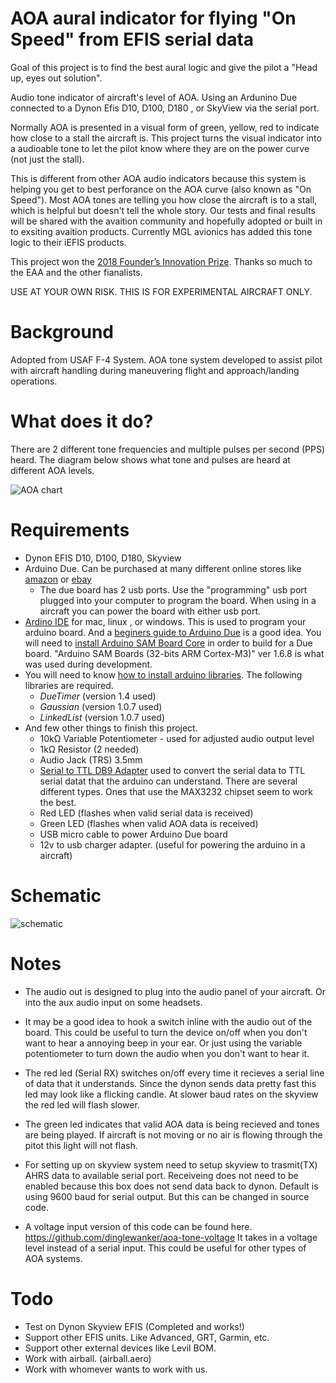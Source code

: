 # AOA aural indicator for flying "On Speed" from EFIS serial data
Goal of this project is to find the best aural logic and give the pilot a "Head up, eyes out solution".

Audio tone indicator of aircraft's level of AOA. Using an Ardunino Due connected to a Dynon Efis D10, D100, D180 , or SkyView via the serial port.

Normally AOA is presented in a visual form of green, yellow, red to indicate how close to a stall the aircraft is.  This project turns the visual indicator into a audioable tone to let the pilot know where they are on the power curve (not just the stall).  

This is different from other AOA audio indicators because this system is helping you get to best perforance on the AOA curve (also known as "On Speed").  Most AOA tones are telling you how close the aircraft is to a stall, which is helpful but doesn't tell the whole story.  Our tests and final results will be shared with the avaition community and hopefully adopted or built in to exsiting avaition products.  Currently MGL avionics has added this tone logic to their iEFIS products.

This project won the [2018 Founder’s Innovation Prize](https://www.eaa.org/en/airventure/eaa-airventure-news-and-multimedia/eaa-airventure-news/eaa-airventure-oshkosh/07-25-2018-aural-angle-of-attack-project-wins-founders-innovation-prize).  Thanks so much to the EAA and the other fianalists.  

USE AT YOUR OWN RISK.  THIS IS FOR EXPERIMENTAL AIRCRAFT ONLY. 

# Background

Adopted from USAF F-4 System.  AOA tone system developed to assist pilot with aircraft handling during maneuvering flight and approach/landing operations.  

# What does it do?

There are 2 different tone frequencies and multiple pulses per second (PPS) heard.   The diagram below shows what tone and pulses are heard at different AOA levels.

![AOA chart](https://github.com/dinglewanker/aoa-tone-efis-serial/blob/master/docs/chart.png?raw=true)


# Requirements
 - Dynon EFIS D10, D100, D180, Skyview
 - Arduino Due.  Can be purchased at many different online stores like [amazon](https://www.amazon.com/OSOYOO-Compatible-Shield-Module-Arduino/dp/B010SCWGE2/) or  [ebay](http://www.ebay.com/sch/items/?_nkw=arduino+due) 
   * The due board has 2 usb ports.  Use the "programming" usb port plugged into your computer to program the board.  When using in a aircraft you can power the board with either usb port.
 - [Ardino IDE](https://www.arduino.cc/en/Main/Software) for mac, linux , or windows. This is used to program your arduino board. And a [beginers guide to Arduino Due](https://www.arduino.cc/en/Guide/ArduinoDue) is a good idea.  You will need to [install Arduino SAM Board Core](https://www.arduino.cc/en/Guide/Cores) in order to build for a Due board. "Arduino SAM Boards (32-bits ARM Cortex-M3)" ver 1.6.8 is what was used during development.
 - You will need to know [how to install arduino libraries](https://www.arduino.cc/en/Guide/Libraries). The following libraries are required.
   * *DueTimer* (version 1.4 used)
   * *Gaussian* (version 1.0.7 used)
   * *LinkedList* (version 1.0.7 used)
 - And few other things to finish this project.
   * 10kΩ Variable Potentiometer - used for adjusted audio output level 
   * 1kΩ Resistor (2 needed)
   * Audio Jack (TRS) 3.5mm
   * [Serial to TTL DB9 Adapter](http://www.ebay.com/sch/i.html_max232+serial+ttl+DB9) used to convert the serial data to TTL serial datat that the arduino can understand.  There are several different types.  Ones that use the MAX3232 chipset seem to work the best.
   * Red LED (flashes when valid serial data is received)
   * Green LED (flashes when valid AOA data is received)
   * USB micro cable to power Arduino Due board
   * 12v to usb charger adapter. (useful for powering the arduino in a aircraft)

# Schematic
![schematic](https://github.com/dinglewanker/aoa-tone-efis-serial/blob/master/docs/AOA_Due_schem_5Jun18.png?raw=true)

# Notes
 * The audio out is designed to plug into the audio panel of your aircraft. Or into the aux audio input on some headsets.
 
 * It may be a good idea to hook a switch inline with the audio out of the board.  This could be useful to turn the device on/off when you don't want to hear a annoying beep in your ear.  Or just using the variable potentiometer to turn down the audio when you don't want to hear it.

 * The red led (Serial RX) switches on/off every time it recieves a serial line of data that it understands.  Since the dynon sends data pretty fast this led may look like a flicking candle. At slower baud rates on the skyview the red led will flash slower.
 
 * The green led indicates that valid AOA data is being recieved and tones are being played.  If aircraft is not moving or no air is flowing through the pitot this light will not flash.
 
 * For setting up on skyview system need to setup skyview to trasmit(TX) AHRS data to available serial port.  Receiveing does not need to be enabled because this box does not send data back to dynon.  Default is using 9600 baud for serial output.  But this can be changed in source code.
 
 * A voltage input version of this code can be found here.  https://github.com/dinglewanker/aoa-tone-voltage It takes in a voltage level instead of a serial input.  This could be useful for other types of AOA systems.
 
 
# Todo
- Test on Dynon Skyview EFIS (Completed and works!)
- Support other EFIS units.  Like Advanced, GRT, Garmin, etc.
- Support other external devices like Levil BOM.
- Work with airball.  (airball.aero)
- Work with whomever wants to work with us.

 
